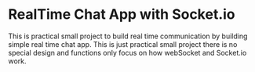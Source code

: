 # RealTime Chat App with Socket.io

This is practical small project to build real time communication by building simple real time chat app. This is just practical small project there is no special design and functions only focus on how webSocket and Socket.io work.
